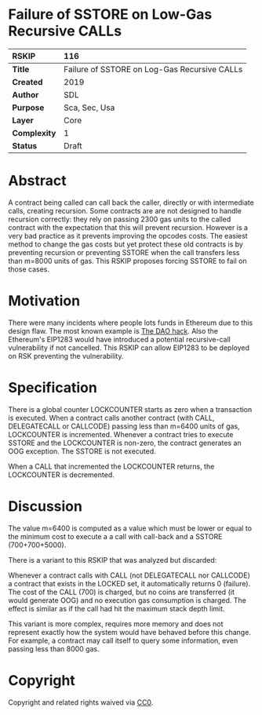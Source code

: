 # Failure of SSTORE on Low-Gas Recursive CALLs

|RSKIP          |116           |
| :------------ |:-------------|
|**Title**      |Failure of SSTORE on Log-Gas Recursive CALLs |
|**Created**    |2019 |
|**Author**     |SDL |
|**Purpose**    |Sca, Sec, Usa |
|**Layer**      |Core |
|**Complexity** |1 |
|**Status**     |Draft |

# **Abstract**

A contract being called can call back the caller, directly or with intermediate calls, creating recursion. Some contracts are are not designed to handle recursion correctly: they rely on passing 2300 gas units to the called contract with the expectation that this will prevent recursion. However is a very bad practice as it prevents improving the opcodes costs. The easiest method to change the gas costs but yet protect these old contracts is by preventing recursion or preventing SSTORE when the call transfers less than m=8000 units of gas. This RSKIP proposes forcing SSTORE to fail on those cases.

# **Motivation**

There were many incidents where people lots funds in Ethereum due to this design flaw. The most known example is [The DAO hack](https://medium.com/swlh/the-story-of-the-dao-its-history-and-consequences-71e6a8a551ee). Also the Ethereum's EIP1283 would have introduced a potential recursive-call vulnerability if not cancelled. This RSKIP can allow EIP1283 to be deployed on RSK preventing the vulnerability.

# **Specification**

There is a global counter LOCKCOUNTER starts as zero when a transaction is executed. When a contract calls another contract (with CALL, DELEGATECALL or CALLCODE) passing less than m=6400 units of gas, LOCKCOUNTER is incremented. Whenever a contract tries to execute SSTORE and the LOCKCOUNTER is non-zero, the contract generates an OOG exception. The SSTORE is not executed. 

When a CALL that incremented the LOCKCOUNTER returns, the LOCKCOUNTER is decremented. 

# **Discussion**

The value m=6400 is computed as a value which must be lower or equal to the minimum cost to execute a a call with call-back and a SSTORE (700+700+5000). 

There is a variant to this RSKIP that was analyzed but discarded: 

Whenever a contract calls with CALL (not DELEGATECALL nor CALLCODE) a contract that exists in the LOCKED set, it automatically returns 0 (failure). The cost of the CALL (700) is charged, but no coins are transferred (it would generate OOG) and no execution gas consumption is charged. The effect is similar as if the call had hit the maximum stack depth limit.   

This variant is more complex, requires more memory and does not represent exactly how the system would have behaved before this change. For example, a contract may call itself to query some information, even passing less than 8000 gas.


# **Copyright**

Copyright and related rights waived via [CC0](https://creativecommons.org/publicdomain/zero/1.0/).
